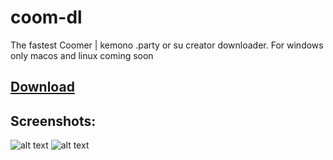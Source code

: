 # coom-dl
The fastest Coomer | kemono  .party or su creator downloader. 
For windows only macos and linux coming soon

## [Download](https://github.com/notFaad/coom-dl/releases/tag/0.27)
## Screenshots:
![alt text](https://github.com/notFaad/coom-dl/blob/main/Screenshot%202023-08-18%20105419.png)
![alt text](https://github.com/notFaad/coom-dl/blob/main/Screenshot%202023-08-18%20105545.png)
